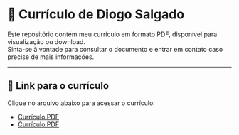 # 📄 Currículo de Diogo Salgado 

Este repositório contém meu currículo em formato PDF, disponível para visualização ou download.  
Sinta-se à vontade para consultar o documento e entrar em contato caso precise de mais informações.  

---

## 🚀 Link para o currículo

Clique no arquivo abaixo para acessar o currículo:

- [Currículo PDF](./Resume_DiogoSalgado.pdf)
- [Currículo PDF](./Resume_DiogoSalgado.pdf)

